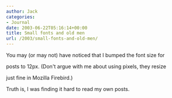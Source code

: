 ```yaml
---
author: Jack
categories:
- Journal
date: 2003-06-22T05:16:14+00:00
title: Small fonts and old men
url: /2003/small-fonts-and-old-men/
---
```


You may (or may not) have noticed that I bumped the font size for
  

  
posts to 12px. (Don't argue with me about using pixels, they resize
  

  
just fine in Mozilla Firebird.)

Truth is, I was finding it hard to read my own posts.